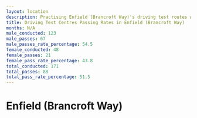 ```yaml
---
layout: location
description: Practising Enfield (Brancroft Way)'s driving test routes will help you become more confident in your gear-changing abilities.
title: Driving Test Centres Passing Rates in Enfield (Brancroft Way)
months: N/A
male_conducted: 123
male_passes: 67
male_passes_rate_percentage: 54.5
female_conducted: 48
female_passes: 21
female_pass_rate_percentage: 43.8
total_conducted: 171
total_passes: 88
total_pass_rate_percentage: 51.5
---
```


# Enfield (Brancroft Way)
